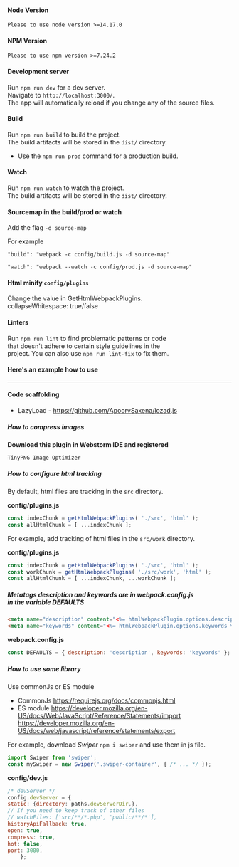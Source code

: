 #### Node Version

`Please to use node version >=14.17.0`

#### NPM Version

`Please to use npm version >=7.24.2`

#### Development server

Run `npm run dev` for a dev server. \
Navigate to `http://localhost:3000/`. \
The app will automatically reload if you change
any of the source files.

#### Build

Run `npm run build` to build the project.\
The build artifacts will be stored in the `dist/` directory.

* Use the `npm run prod` command for a production build.

#### Watch

Run `npm run watch` to watch the project.\
The build artifacts will be stored in the `dist/` directory.

#### Sourcemap in the build/prod or watch

Add the flag `-d source-map`

For example

`"build": "webpack -c config/build.js -d source-map"`

`"watch": "webpack --watch -c config/prod.js -d source-map"`

#### Html minify `config/plugins`

Change the value in GetHtmlWebpackPlugins.\
collapseWhitespace: true/false

#### Linters

Run `npm run lint` to find problematic patterns or code\
that doesn't adhere to certain style guidelines in the\
project. You can also use `npm run lint-fix` to fix them.

#### Here's an example how to use
<hr/>

#### Code scaffolding

* LazyLoad - https://github.com/ApoorvSaxena/lozad.js

##### How to compress images

**Download this plugin in Webstorm IDE and registered**
```
TinyPNG Image Optimizer
```

##### How to configure html tracking

By default, html files are tracking in the `src` directory.

**config/plugins.js**
```javascript
const indexChunk = getHtmlWebpackPlugins( './src', 'html' );
const allHtmlChunk = [ ...indexChunk ];
```

For example, add tracking of html files in the `src/work` directory.

**config/plugins.js**
```javascript
const indexChunk = getHtmlWebpackPlugins( './src', 'html' );
const workChunk = getHtmlWebpackPlugins( './src/work', 'html' );
const allHtmlChunk = [ ...indexChunk, ...workChunk ];
```

##### Metatags description and keywords are in webpack.config.js <br>in the variable DEFAULTS
```html
<meta name="description" content="<%= htmlWebpackPlugin.options.description %>">
<meta name="keywords" content="<%= htmlWebpackPlugin.options.keywords %>">
```
**webpack.config.js**
```javascript
const DEFAULTS = { description: 'description', keywords: 'keywords' };
```

##### How to use some library

Use commonJs or ES module

* CommonJs
https://requirejs.org/docs/commonjs.html
* ES module
https://developer.mozilla.org/en-US/docs/Web/JavaScript/Reference/Statements/import
https://developer.mozilla.org/en-US/docs/web/javascript/reference/statements/export

For example, download *Swiper* `npm i swiper` and use them in js file.

```javascript
import Swiper from 'swiper';
const mySwiper = new Swiper('.swiper-container', { /* ... */ });
```

**config/dev.js**
```javascript
/* devServer */
config.devServer = {
static: {directory: paths.devServerDir,},
// If you need to keep track of other files
// watchFiles: ['src/**/*.php', 'public/**/*'],
historyApiFallback: true,
open: true,
compress: true,
hot: false,
port: 3000,
	};
```
